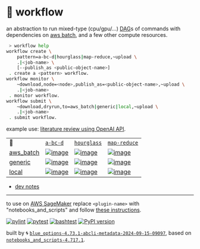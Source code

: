 # 📜 workflow

an abstraction to run mixed-type (cpu/gpu/...) [DAG](https://networkx.org/documentation/stable/reference/classes/digraph.html)s of commands with dependencies on [aws batch](https://aws.amazon.com/batch/), and a few other compute resources.

```bash
 > workflow help
workflow create \
	pattern=a-bc-d|hourglass|map-reduce,~upload \
	.|<job-name> \
	[--publish_as <public-object-name>]
 . create a <pattern> workflow.
workflow monitor \
	~download,node=<node>,publish_as=<public-object-name>,~upload \
	.|<job-name>
 . monitor workflow.
workflow submit \
	~download,dryrun,to=aws_batch|generic|local,~upload \
	.|<job-name>
 . submit workflow.
```

example use: [literature review using OpenAI API](https://github.com/kamangir/openai-commands/tree/main/openai_commands/literature_review).

|   |   |   |   |
| --- | --- | --- | --- |
| 📜 | [`a-bc-d`](./patterns/a-bc-d.dot) | [`hourglass`](./patterns/hourglass.dot) | [`map-reduce`](./patterns/map-reduce.dot) |
| [aws_batch](./runners/aws_batch.py) | [![image](https://kamangir-public.s3.ca-central-1.amazonaws.com/aws_batch-a-bc-d/workflow.gif?raw=true&random=19nUiCqqKeVdBu0H)](https://kamangir-public.s3.ca-central-1.amazonaws.com/aws_batch-a-bc-d/workflow.gif?raw=true&random=19nUiCqqKeVdBu0H) | [![image](https://kamangir-public.s3.ca-central-1.amazonaws.com/aws_batch-hourglass/workflow.gif?raw=true&random=XjIXausyL3WTWY2W)](https://kamangir-public.s3.ca-central-1.amazonaws.com/aws_batch-hourglass/workflow.gif?raw=true&random=XjIXausyL3WTWY2W) | [![image](https://kamangir-public.s3.ca-central-1.amazonaws.com/aws_batch-map-reduce/workflow.gif?raw=true&random=S1PQNKx2JJ2Jg4W2)](https://kamangir-public.s3.ca-central-1.amazonaws.com/aws_batch-map-reduce/workflow.gif?raw=true&random=S1PQNKx2JJ2Jg4W2) |
| [generic](./runners/generic.py) | [![image](https://kamangir-public.s3.ca-central-1.amazonaws.com/generic-a-bc-d/workflow.gif?raw=true&random=OL7vNhjthO2JtvIG)](https://kamangir-public.s3.ca-central-1.amazonaws.com/generic-a-bc-d/workflow.gif?raw=true&random=OL7vNhjthO2JtvIG) | [![image](https://kamangir-public.s3.ca-central-1.amazonaws.com/generic-hourglass/workflow.gif?raw=true&random=pWNf0Tx4CPEPdn0c)](https://kamangir-public.s3.ca-central-1.amazonaws.com/generic-hourglass/workflow.gif?raw=true&random=pWNf0Tx4CPEPdn0c) | [![image](https://kamangir-public.s3.ca-central-1.amazonaws.com/generic-map-reduce/workflow.gif?raw=true&random=BETeam6L1HmYFCbP)](https://kamangir-public.s3.ca-central-1.amazonaws.com/generic-map-reduce/workflow.gif?raw=true&random=BETeam6L1HmYFCbP) |
| [local](./runners/local.py) | [![image](https://kamangir-public.s3.ca-central-1.amazonaws.com/local-a-bc-d/workflow.gif?raw=true&random=FLjLWtFe7sxESmeh)](https://kamangir-public.s3.ca-central-1.amazonaws.com/local-a-bc-d/workflow.gif?raw=true&random=FLjLWtFe7sxESmeh) | [![image](https://kamangir-public.s3.ca-central-1.amazonaws.com/local-hourglass/workflow.gif?raw=true&random=w1LpzrHGP67z5Og6)](https://kamangir-public.s3.ca-central-1.amazonaws.com/local-hourglass/workflow.gif?raw=true&random=w1LpzrHGP67z5Og6) | [![image](https://kamangir-public.s3.ca-central-1.amazonaws.com/local-map-reduce/workflow.gif?raw=true&random=yTU8Iu47EKLmNceP)](https://kamangir-public.s3.ca-central-1.amazonaws.com/local-map-reduce/workflow.gif?raw=true&random=yTU8Iu47EKLmNceP) |

- [dev notes](https://arash-kamangir.medium.com/%EF%B8%8F-openai-experiments-54-e49117dc69ef)

---

to use on [AWS SageMaker](https://aws.amazon.com/sagemaker/) replace `<plugin-name>` with "notebooks_and_scripts" and follow [these instructions](https://github.com/kamangir/notebooks-and-scripts/blob/main/SageMaker.md).

[![pylint](https://github.com/kamangir/notebooks-and-scripts/actions/workflows/pylint.yml/badge.svg)](https://github.com/kamangir/notebooks-and-scripts/actions/workflows/pylint.yml) [![pytest](https://github.com/kamangir/notebooks-and-scripts/actions/workflows/pytest.yml/badge.svg)](https://github.com/kamangir/notebooks-and-scripts/actions/workflows/pytest.yml) [![bashtest](https://github.com/kamangir/notebooks-and-scripts/actions/workflows/bashtest.yml/badge.svg)](https://github.com/kamangir/notebooks-and-scripts/actions/workflows/bashtest.yml) [![PyPI version](https://img.shields.io/pypi/v/notebooks-and-scripts.svg)](https://pypi.org/project/notebooks-and-scripts/)

built by 🌀 [`blue_options-4.73.1-abcli-metadata-2024-09-15-09097`](https://github.com/kamangir/awesome-bash-cli), based on [`notebooks_and_scripts-4.717.1`](https://github.com/kamangir/notebooks-and-scripts).
